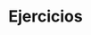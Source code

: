# Ejercicios

<!-- Documentacion tecnica
ciclo de vida de un componente
* 
Reglas para manejar los hooks.
1. Se debe  ejecutar en la cabecera o logica  del componente
2. NO se puede cargar en condicionales ni ciclos
cada vez que actualizo un estado se vuelve a renderizar el componente
3. LOs estados se actualizan en la segunda carga

*/

/*SE ejecuta Siempre que se ejecuta un componente o hay un cambio de estado
  useEffect(() => {
  setText('desde el componente')
  console.log('carga del componente')
}) */

//Se ejecuta cuando hay un cambio en alguna dependencia 
useEffect se activa al cargar un componente= se construye con una funcion flecha y arreglo de dependencia

-->